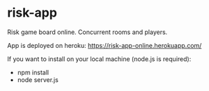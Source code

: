 # risk-app
Risk game board online. Concurrent rooms and players.

App is deployed on heroku: https://risk-app-online.herokuapp.com/

If you want to install on your local machine (node.js is required):

* npm install
* node server.js
